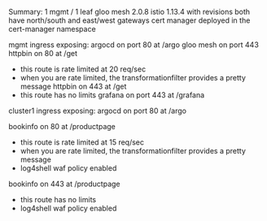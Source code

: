 Summary:
1 mgmt / 1 leaf
gloo mesh 2.0.8
istio 1.13.4 with revisions
both have north/south and east/west gateways
cert manager deployed in the cert-manager namespace

mgmt ingress exposing:
argocd on port 80 at /argo
gloo mesh on port 443 
httpbin on 80 at /get
- this route is rate limited at 20 req/sec
- when you are rate limited, the transformationfilter provides a pretty message
httpbin on 443 at /get
- this route has no limits
grafana on port 443 at /grafana

cluster1 ingress exposing:
argocd on port 80 at /argo

bookinfo on 80 at /productpage
- this route is rate limited at 15 req/sec
- when you are rate limited, the transformationfilter provides a pretty message
- log4shell waf policy enabled

bookinfo on 443 at /productpage
- this route has no limits
- log4shell waf policy enabled